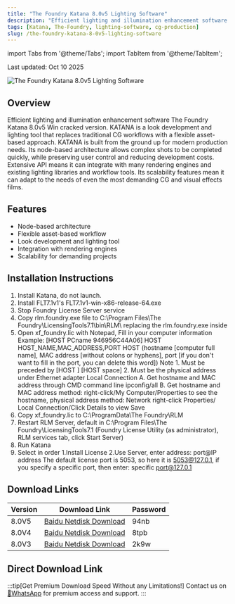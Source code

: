 ```yaml
---
title: "The Foundry Katana 8.0v5 Lighting Software"
description: "Efficient lighting and illumination enhancement software for professional CG and visual effects production."
tags: [Katana, The-Foundry, lighting-software, cg-production]
slug: /the-foundry-katana-8-0v5-lighting-software
---
```


import Tabs from '@theme/Tabs';
import TabItem from '@theme/TabItem';

Last updated: Oct 10 2025

![The Foundry Katana 8.0v5 Lighting Software](https://www.gfxcamp.com/wp-content/uploads/2025/03/The-Foundry-Katana-8.jpg)

## Overview

Efficient lighting and illumination enhancement software The Foundry Katana 8.0v5 Win cracked version. KATANA is a look development and lighting tool that replaces traditional CG workflows with a flexible asset-based approach. KATANA is built from the ground up for modern production needs. Its node-based architecture allows complex shots to be completed quickly, while preserving user control and reducing development costs. Extensive API means it can integrate with many rendering engines and existing lighting libraries and workflow tools. Its scalability features mean it can adapt to the needs of even the most demanding CG and visual effects films.

## Features

- Node-based architecture
- Flexible asset-based workflow
- Look development and lighting tool
- Integration with rendering engines
- Scalability for demanding projects

## Installation Instructions

<Tabs>
<TabItem value="win" label="Windows Installation">

1. Install Katana, do not launch.
2. Install FLT7.1v1's FLT7.1v1-win-x86-release-64.exe
3. Stop Foundry License Server service
4. Copy rlm.foundry.exe file to C:\Program Files\The Foundry\LicensingTools7.1\bin\RLM\ replacing the rlm.foundry.exe inside
5. Open xf_foundry.lic with Notepad,
   Fill in your computer information
   Example: [HOST PCname 946956C44A06]
   HOST HOST_NAME,MAC_ADDRESS,PORT
   HOST (hostname [computer full name], MAC address [without colons or hyphens], port [if you don't want to fill in the port, you can delete this word])
   Note 1. Must be preceded by [HOST ] [HOST space]
   2. Must be the physical address under Ethernet adapter Local Connection
   A. Get hostname and MAC address through CMD command line ipconfig/all
   B. Get hostname and MAC address method: right-click/My Computer/Properties to see the hostname, physical address method: Network right-click Properties/ Local Connection/Click Details to view
   Save
6. Copy xf_foundry.lic to C:\ProgramData\The Foundry\RLM
7. Restart RLM Server, default in C:\Program Files\The Foundry\LicensingTools7.1 (Foundry License Utility (as administrator), RLM services tab, click Start Server)
8. Run Katana
9. Select in order 1.Install License 2.Use Server, enter address: port@IP address
   The default license port is 5053, so here it is 5053@127.0.1, if you specify a specific port, then enter: specific port@127.0.1

</TabItem>
</Tabs>

## Download Links

| Version | Download Link | Password |
|--------|---------------|----------|
| 8.0V5 | [Baidu Netdisk Download](https://pan.baidu.com/s/1PF4hL4EJKQE7ctn_y9Sf7Q?pwd=94nb) | 94nb |
| 8.0V4 | [Baidu Netdisk Download](https://pan.baidu.com/s/1QpYJX1-uM-dhppXSvQ9oUQ?pwd=8tpb) | 8tpb |
| 8.0V3 | [Baidu Netdisk Download](https://pan.baidu.com/s/1HMkkFLjgnMpY8YUUGI4hWQ?pwd=2k9w) | 2k9w |

## Direct Download Link
:::tip[Get Premium Download Speed Without any Limitations!]
Contact us on [💬WhatsApp](https://wa.me/+8613237610083) for premium  access and support.
:::